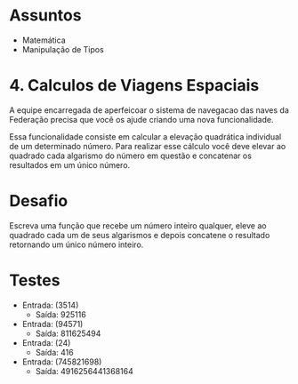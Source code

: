 # Assuntos
- Matemática
- Manipulação de Tipos

# 4. Calculos de Viagens Espaciais
A equipe encarregada de aperfeicoar o sistema de navegacao das naves da Federação precisa que você os ajude criando uma nova funcionalidade.

Essa funcionalidade consiste em calcular a elevação quadrática individual de um determinado número.
Para realizar esse cálculo você deve elevar ao quadrado cada algarismo do número em questão e concatenar os resultados em um único número.

# Desafio
Escreva uma função que recebe um número inteiro qualquer, eleve ao quadrado cada um de seus algarismos e depois concatene o resultado retornando um único número inteiro.

# Testes
- Entrada: (3514)
  - Saída: 925116
- Entrada: (94571)
  - Saída: 811625494
- Entrada: (24)
  - Saída: 416
- Entrada: (745821698)
  - Saída: 4916256441368164